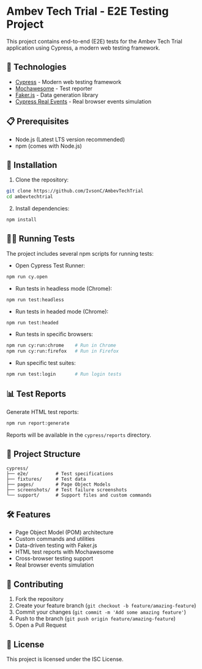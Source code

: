 # Ambev Tech Trial - E2E Testing Project

This project contains end-to-end (E2E) tests for the Ambev Tech Trial application using Cypress, a modern web testing framework.

## 🚀 Technologies

- [Cypress](https://www.cypress.io/) - Modern web testing framework
- [Mochawesome](https://github.com/adamgruber/mochawesome) - Test reporter
- [Faker.js](https://fakerjs.dev/) - Data generation library
- [Cypress Real Events](https://github.com/dmtrKovalenko/cypress-real-events) - Real browser events simulation

## 📋 Prerequisites

- Node.js (Latest LTS version recommended)
- npm (comes with Node.js)

## 🔧 Installation

1. Clone the repository:
```bash
git clone https://github.com/IvsonC/AmbevTechTrial
cd ambevtechtrial
```

2. Install dependencies:
```bash
npm install
```

## 🏃‍♂️ Running Tests

The project includes several npm scripts for running tests:

- Open Cypress Test Runner:
```bash
npm run cy.open
```

- Run tests in headless mode (Chrome):
```bash
npm run test:headless
```

- Run tests in headed mode (Chrome):
```bash
npm run test:headed
```

- Run tests in specific browsers:
```bash
npm run cy:run:chrome    # Run in Chrome
npm run cy:run:firefox   # Run in Firefox
```

- Run specific test suites:
```bash
npm run test:login       # Run login tests
```

## 📊 Test Reports

Generate HTML test reports:
```bash
npm run report:generate
```

Reports will be available in the `cypress/reports` directory.

## 📁 Project Structure

```
cypress/
├── e2e/          # Test specifications
├── fixtures/     # Test data
├── pages/        # Page Object Models
├── screenshots/  # Test failure screenshots
└── support/      # Support files and custom commands
```

## 🛠️ Features

- Page Object Model (POM) architecture
- Custom commands and utilities
- Data-driven testing with Faker.js
- HTML test reports with Mochawesome
- Cross-browser testing support
- Real browser events simulation

## 🤝 Contributing

1. Fork the repository
2. Create your feature branch (`git checkout -b feature/amazing-feature`)
3. Commit your changes (`git commit -m 'Add some amazing feature'`)
4. Push to the branch (`git push origin feature/amazing-feature`)
5. Open a Pull Request

## 📝 License

This project is licensed under the ISC License.
